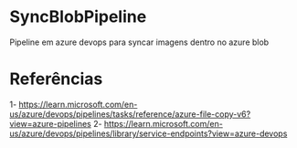 # SyncBlobPipeline

Pipeline em azure devops para syncar imagens dentro no azure blob

# Referências
1- https://learn.microsoft.com/en-us/azure/devops/pipelines/tasks/reference/azure-file-copy-v6?view=azure-pipelines
2- https://learn.microsoft.com/en-us/azure/devops/pipelines/library/service-endpoints?view=azure-devops